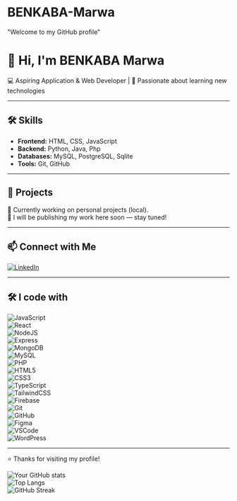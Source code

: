 # BENKABA-Marwa
"Welcome to my GitHub profile"

# 👋 Hi, I'm BENKABA Marwa

💻 Aspiring Application & Web Developer | 🚀 Passionate about learning new technologies  

---

## 🛠 Skills
- **Frontend:** HTML, CSS, JavaScript  
- **Backend:** Python, Java, Php  
- **Databases:** MySQL, PostgreSQL, Sqlite
- **Tools:** Git, GitHub  

---

## 📂 Projects
🚧 Currently working on personal projects (local).  
📌 I will be publishing my work here soon — stay tuned!  

---

## 📫 Connect with Me
[![LinkedIn](https://img.shields.io/badge/LinkedIn-0077B5?logo=linkedin&logoColor=fff&style=for-the-badge)](https://www.linkedin.com/in/marwa-benkaba-916090329/)  

---

## 🛠️ I code with  

![JavaScript](https://img.shields.io/badge/JavaScript-F7DF1E?logo=javascript&logoColor=000&style=for-the-badge)  
![React](https://img.shields.io/badge/React-61DAFB?logo=react&logoColor=000&style=for-the-badge)  
![NodeJS](https://img.shields.io/badge/Node.js-339933?logo=node.js&logoColor=fff&style=for-the-badge)  
![Express](https://img.shields.io/badge/Express-000000?logo=express&logoColor=fff&style=for-the-badge)  
![MongoDB](https://img.shields.io/badge/MongoDB-47A248?logo=mongodb&logoColor=fff&style=for-the-badge)  
![MySQL](https://img.shields.io/badge/MySQL-4479A1?logo=mysql&logoColor=fff&style=for-the-badge)  
![PHP](https://img.shields.io/badge/PHP-777BB4?logo=php&logoColor=fff&style=for-the-badge)  
![HTML5](https://img.shields.io/badge/HTML5-E34F26?logo=html5&logoColor=fff&style=for-the-badge)  
![CSS3](https://img.shields.io/badge/CSS3-1572B6?logo=css3&logoColor=fff&style=for-the-badge)  
![TypeScript](https://img.shields.io/badge/TypeScript-3178C6?logo=typescript&logoColor=fff&style=for-the-badge)  
![TailwindCSS](https://img.shields.io/badge/TailwindCSS-06B6D4?logo=tailwindcss&logoColor=fff&style=for-the-badge)  
![Firebase](https://img.shields.io/badge/Firebase-FFCA28?logo=firebase&logoColor=000&style=for-the-badge)  
![Git](https://img.shields.io/badge/Git-F05032?logo=git&logoColor=fff&style=for-the-badge)  
![GitHub](https://img.shields.io/badge/GitHub-181717?logo=github&logoColor=fff&style=for-the-badge)  
![Figma](https://img.shields.io/badge/Figma-F24E1E?logo=figma&logoColor=fff&style=for-the-badge)  
![VSCode](https://img.shields.io/badge/VS%20Code-0078D4?logo=visualstudiocode&logoColor=fff&style=for-the-badge)  
![WordPress](https://img.shields.io/badge/WordPress-21759B?logo=wordpress&logoColor=fff&style=for-the-badge)  

---

⭐️ Thanks for visiting my profile!  

![Your GitHub stats](https://github-readme-stats.vercel.app/api?username=BenkabaMarwa&show_icons=true&theme=tokyonight)  
![Top Langs](https://github-readme-stats.vercel.app/api/top-langs/?username=BenkabaMarwa&layout=compact&theme=tokyonight)  
![GitHub Streak](https://github-readme-streak-stats.herokuapp.com/?user=BenkabaMarwa&theme=tokyonight&hide_border=true)


